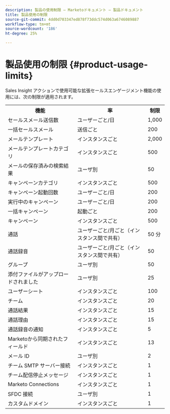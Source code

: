 ```yaml
---
description: 製品の使用制限 — Marketoドキュメント — 製品ドキュメント
title: 製品使用の制限
source-git-commit: 4dd0d703347ed878f73ddc574d063a6746089887
workflow-type: tm+mt
source-wordcount: '186'
ht-degree: 25%

---
```


# 製品使用の制限 {#product-usage-limits}

Sales Insight アクションで使用可能な拡張セールスエンゲージメント機能の使用には、次の制限が適用されます。

<table>
  <th>機能</th>
  <th>率</th>
  <th>制限</th>
 <tr>
  <td>セールスメール送信数</td>
  <td>ユーザーごと/日</td>
  <td>1,000</td>
 </tr>
 <tr>
  <td>一括セールスメール</td>
  <td>送信ごと</td>
  <td>200</td>
 </tr>
 <tr>
  <td>メールテンプレート</td>
  <td>インスタンスごと</td>
  <td>2,000</td>
 </tr>
 <tr>
  <td>メールテンプレートカテゴリ</td>
  <td>インスタンスごと</td>
  <td>500</td>
 </tr>
 <tr>
  <td>メールの保存済みの検索結果</td>
  <td>ユーザ別</td>
  <td>50</td>
 </tr>
 <tr>
  <td>キャンペーンカテゴリ</td>
  <td>インスタンスごと</td>
  <td>500</td>
 </tr>
 <tr>
  <td>キャンペーン起動回数</td>
  <td>ユーザーごと/日</td>
  <td>200</td>
 </tr>
 <tr>
  <td>実行中のキャンペーン</td>
  <td>ユーザーごと/日</td>
  <td>200</td>
 </tr>
 <tr>
  <td>一括キャンペーン</td>
  <td>起動ごと</td>
  <td>200</td>
 </tr>
 <tr>
  <td>キャンペーン</td>
  <td>インスタンスごと</td>
  <td>500</td>
 </tr>
  <td>通話</td>
  <td>ユーザーごと/月ごと（インスタンス間で共有）</td>
  <td>50 分</td>
 </tr>
 <tr>
  <td>通話録音</td>
  <td>ユーザーごと/月ごと（インスタンス間で共有）</td>
  <td>50</td>
 </tr>
 <tr>
  <td>グループ</td>
  <td>ユーザ別</td>
  <td>50</td>
 </tr>
 <tr>
  <td>添付ファイルがアップロードされました</td>
  <td>ユーザ別</td>
  <td>25</td>
 </tr>
 <tr>
  <td>ユーザーシート</td>
  <td>インスタンスごと</td>
  <td>100</td>
 </tr>
 <tr>
  <td>チーム</td>
  <td>インスタンスごと</td>
  <td>20</td>
 </tr>
 <tr>
  <td>通話結果</td>
  <td>インスタンスごと</td>
  <td>15</td>
 </tr>
 <tr>
  <td>通話理由</td>
  <td>インスタンスごと</td>
  <td>15</td>
 </tr>
 <tr>
  <td>通話録音の通知</td>
  <td>インスタンスごと</td>
  <td>5</td>
 </tr>
 <tr>
  <td>Marketoから同期されたフィールド</td>
  <td>インスタンスごと</td>
  <td>13</td>
 </tr>
  <td>メール ID</td>
  <td>ユーザ別</td>
  <td>2</td>
 </tr>
 <tr>
  <td>チーム SMTP サーバー接続</td>
  <td>インスタンスごと</td>
  <td>1</td>
 </tr>
 <tr>
  <td>チーム配信停止メッセージ</td>
  <td>インスタンスごと</td>
  <td>1</td>
 </tr>
 <tr>
  <td>Marketo Connections</td>
  <td>インスタンスごと</td>
  <td>1</td>
 </tr>
 <tr>
  <td>SFDC 接続</td>
  <td>ユーザ別</td>
  <td>1</td>
 </tr>
 <tr>
  <td>カスタムドメイン</td>
  <td>インスタンスごと</td>
  <td>1</td>
 </tr>
</table>
